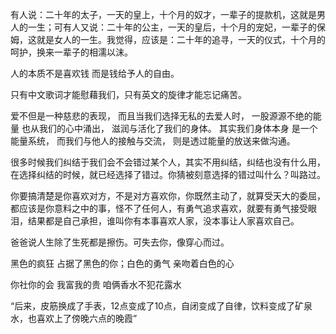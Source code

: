 有人说：二十年的太子，一天的皇上，十个月的奴才，一辈子的提款机，这就是男人的一生；可有人又说：二十年的公主，一天的皇后，十个月的宠妃，一辈子的保姆，这就是女人的一生。我觉得，应该是：二十年的追寻，一天的仪式，十个月的呵护，换来一辈子的相濡以沫。

人的本质不是喜欢钱 而是钱给予人的自由。

只有中文歌词才能慰藉我们，只有英文的旋律才能忘记痛苦。

爱不但是一种慈悲的表现， 而且当我们选择无私的去爱人时， 一股源源不绝的能量 也从我们的心中涌出， 滋润与活化了我们的身体。 其实我们身体本身 是一个能量系统， 而我们与他人的接触与交流， 则是透过能量的放送来做沟通。

很多时候我们纠结于我们会不会错过某个人，其实不用纠结，纠结也没有什么用，在选择纠结的时候，就已经选择了错过。你猜被刻意选择的错过叫什么？叫路过。

你要搞清楚是你喜欢对方，不是对方喜欢你，你既然主动了，就算受天大的委屈，都应该是你意料之中的事，怪不了任何人，有勇气追求喜欢，就要有勇气接受眼泪，结果都是自己承担，谁叫你有本事喜欢人家，没本事让人家喜欢自己。

爸爸说人生除了生死都是擦伤。可失去你，像穿心而过。

黑色的疯狂 占据了黑色的你；白色的勇气 亲吻着白色的心

你社你的会 我富我的贵 咱俩香水不犯花露水

“后来，皮筋换成了手表，12点变成了10点，自闭变成了自律，饮料变成了矿泉水，也喜欢上了傍晚六点的晚霞”